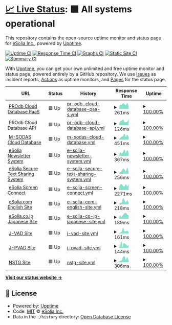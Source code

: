 # [📈 Live Status](https://demo.upptime.js.org): <!--live status--> **🟩 All systems operational**

This repository contains the open-source uptime monitor and status page for [eSolia Inc.](https://esolia.com), powered by [Upptime](https://github.com/upptime/upptime).

[![Uptime CI](https://github.com/eSolia/uptime/workflows/Uptime%20CI/badge.svg)](https://github.com/eSolia/uptime/actions?query=workflow%3A%22Uptime+CI%22)
[![Response Time CI](https://github.com/eSolia/uptime/workflows/Response%20Time%20CI/badge.svg)](https://github.com/eSolia/uptime/actions?query=workflow%3A%22Response+Time+CI%22)
[![Graphs CI](https://github.com/eSolia/uptime/workflows/Graphs%20CI/badge.svg)](https://github.com/eSolia/uptime/actions?query=workflow%3A%22Graphs+CI%22)
[![Static Site CI](https://github.com/eSolia/uptime/workflows/Static%20Site%20CI/badge.svg)](https://github.com/eSolia/uptime/actions?query=workflow%3A%22Static+Site+CI%22)
[![Summary CI](https://github.com/eSolia/uptime/workflows/Summary%20CI/badge.svg)](https://github.com/eSolia/uptime/actions?query=workflow%3A%22Summary+CI%22)

With [Upptime](https://upptime.js.org), you can get your own unlimited and free uptime monitor and status page, powered entirely by a GitHub repository. We use [Issues](https://github.com/eSolia/uptime/issues) as incident reports, [Actions](https://github.com/eSolia/uptime/actions) as uptime monitors, and [Pages](https://demo.upptime.js.org) for the status page.

<!--start: status pages-->
<!-- This summary is generated by Upptime (https://github.com/upptime/upptime) -->
<!-- Do not edit this manually, your changes will be overwritten -->
<!-- prettier-ignore -->
| URL | Status | History | Response Time | Uptime |
| --- | ------ | ------- | ------------- | ------ |
| <img alt="" src="https://assets.esolia.com/eSolia-Chicklet-Color-512px.ico" height="13"> [PROdb Cloud Database PaaS](https://pro.dbflex.net/secure/login.aspx) | 🟩 Up | [pr-odb-cloud-database-paa-s.yml](https://github.com/eSolia/uptime/commits/HEAD/history/pr-odb-cloud-database-paa-s.yml) | <details><summary><img alt="Response time graph" src="./graphs/pr-odb-cloud-database-paa-s/response-time-week.png" height="20"> 261ms</summary><br><a href="https://uptime.esolia.pro/history/pr-odb-cloud-database-paa-s"><img alt="Response time 277" src="https://img.shields.io/endpoint?url=https%3A%2F%2Fraw.githubusercontent.com%2FeSolia%2Fuptime%2FHEAD%2Fapi%2Fpr-odb-cloud-database-paa-s%2Fresponse-time.json"></a><br><a href="https://uptime.esolia.pro/history/pr-odb-cloud-database-paa-s"><img alt="24-hour response time 189" src="https://img.shields.io/endpoint?url=https%3A%2F%2Fraw.githubusercontent.com%2FeSolia%2Fuptime%2FHEAD%2Fapi%2Fpr-odb-cloud-database-paa-s%2Fresponse-time-day.json"></a><br><a href="https://uptime.esolia.pro/history/pr-odb-cloud-database-paa-s"><img alt="7-day response time 261" src="https://img.shields.io/endpoint?url=https%3A%2F%2Fraw.githubusercontent.com%2FeSolia%2Fuptime%2FHEAD%2Fapi%2Fpr-odb-cloud-database-paa-s%2Fresponse-time-week.json"></a><br><a href="https://uptime.esolia.pro/history/pr-odb-cloud-database-paa-s"><img alt="30-day response time 277" src="https://img.shields.io/endpoint?url=https%3A%2F%2Fraw.githubusercontent.com%2FeSolia%2Fuptime%2FHEAD%2Fapi%2Fpr-odb-cloud-database-paa-s%2Fresponse-time-month.json"></a><br><a href="https://uptime.esolia.pro/history/pr-odb-cloud-database-paa-s"><img alt="1-year response time 277" src="https://img.shields.io/endpoint?url=https%3A%2F%2Fraw.githubusercontent.com%2FeSolia%2Fuptime%2FHEAD%2Fapi%2Fpr-odb-cloud-database-paa-s%2Fresponse-time-year.json"></a></details> | <details><summary><a href="https://uptime.esolia.pro/history/pr-odb-cloud-database-paa-s">100.00%</a></summary><a href="https://uptime.esolia.pro/history/pr-odb-cloud-database-paa-s"><img alt="All-time uptime 99.85%" src="https://img.shields.io/endpoint?url=https%3A%2F%2Fraw.githubusercontent.com%2FeSolia%2Fuptime%2FHEAD%2Fapi%2Fpr-odb-cloud-database-paa-s%2Fuptime.json"></a><br><a href="https://uptime.esolia.pro/history/pr-odb-cloud-database-paa-s"><img alt="24-hour uptime 100.00%" src="https://img.shields.io/endpoint?url=https%3A%2F%2Fraw.githubusercontent.com%2FeSolia%2Fuptime%2FHEAD%2Fapi%2Fpr-odb-cloud-database-paa-s%2Fuptime-day.json"></a><br><a href="https://uptime.esolia.pro/history/pr-odb-cloud-database-paa-s"><img alt="7-day uptime 100.00%" src="https://img.shields.io/endpoint?url=https%3A%2F%2Fraw.githubusercontent.com%2FeSolia%2Fuptime%2FHEAD%2Fapi%2Fpr-odb-cloud-database-paa-s%2Fuptime-week.json"></a><br><a href="https://uptime.esolia.pro/history/pr-odb-cloud-database-paa-s"><img alt="30-day uptime 99.85%" src="https://img.shields.io/endpoint?url=https%3A%2F%2Fraw.githubusercontent.com%2FeSolia%2Fuptime%2FHEAD%2Fapi%2Fpr-odb-cloud-database-paa-s%2Fuptime-month.json"></a><br><a href="https://uptime.esolia.pro/history/pr-odb-cloud-database-paa-s"><img alt="1-year uptime 99.85%" src="https://img.shields.io/endpoint?url=https%3A%2F%2Fraw.githubusercontent.com%2FeSolia%2Fuptime%2FHEAD%2Fapi%2Fpr-odb-cloud-database-paa-s%2Fuptime-year.json"></a></details>
| <img alt="" src="https://assets.esolia.com/eSolia-Chicklet-Color-512px.ico" height="13"> PROdb Cloud Database API | 🟩 Up | [pr-odb-cloud-database-api.yml](https://github.com/eSolia/uptime/commits/HEAD/history/pr-odb-cloud-database-api.yml) | <details><summary><img alt="Response time graph" src="./graphs/pr-odb-cloud-database-api/response-time-week.png" height="20"> 126ms</summary><br><a href="https://uptime.esolia.pro/history/pr-odb-cloud-database-api"><img alt="Response time 128" src="https://img.shields.io/endpoint?url=https%3A%2F%2Fraw.githubusercontent.com%2FeSolia%2Fuptime%2FHEAD%2Fapi%2Fpr-odb-cloud-database-api%2Fresponse-time.json"></a><br><a href="https://uptime.esolia.pro/history/pr-odb-cloud-database-api"><img alt="24-hour response time 86" src="https://img.shields.io/endpoint?url=https%3A%2F%2Fraw.githubusercontent.com%2FeSolia%2Fuptime%2FHEAD%2Fapi%2Fpr-odb-cloud-database-api%2Fresponse-time-day.json"></a><br><a href="https://uptime.esolia.pro/history/pr-odb-cloud-database-api"><img alt="7-day response time 126" src="https://img.shields.io/endpoint?url=https%3A%2F%2Fraw.githubusercontent.com%2FeSolia%2Fuptime%2FHEAD%2Fapi%2Fpr-odb-cloud-database-api%2Fresponse-time-week.json"></a><br><a href="https://uptime.esolia.pro/history/pr-odb-cloud-database-api"><img alt="30-day response time 128" src="https://img.shields.io/endpoint?url=https%3A%2F%2Fraw.githubusercontent.com%2FeSolia%2Fuptime%2FHEAD%2Fapi%2Fpr-odb-cloud-database-api%2Fresponse-time-month.json"></a><br><a href="https://uptime.esolia.pro/history/pr-odb-cloud-database-api"><img alt="1-year response time 128" src="https://img.shields.io/endpoint?url=https%3A%2F%2Fraw.githubusercontent.com%2FeSolia%2Fuptime%2FHEAD%2Fapi%2Fpr-odb-cloud-database-api%2Fresponse-time-year.json"></a></details> | <details><summary><a href="https://uptime.esolia.pro/history/pr-odb-cloud-database-api">100.00%</a></summary><a href="https://uptime.esolia.pro/history/pr-odb-cloud-database-api"><img alt="All-time uptime 99.85%" src="https://img.shields.io/endpoint?url=https%3A%2F%2Fraw.githubusercontent.com%2FeSolia%2Fuptime%2FHEAD%2Fapi%2Fpr-odb-cloud-database-api%2Fuptime.json"></a><br><a href="https://uptime.esolia.pro/history/pr-odb-cloud-database-api"><img alt="24-hour uptime 100.00%" src="https://img.shields.io/endpoint?url=https%3A%2F%2Fraw.githubusercontent.com%2FeSolia%2Fuptime%2FHEAD%2Fapi%2Fpr-odb-cloud-database-api%2Fuptime-day.json"></a><br><a href="https://uptime.esolia.pro/history/pr-odb-cloud-database-api"><img alt="7-day uptime 100.00%" src="https://img.shields.io/endpoint?url=https%3A%2F%2Fraw.githubusercontent.com%2FeSolia%2Fuptime%2FHEAD%2Fapi%2Fpr-odb-cloud-database-api%2Fuptime-week.json"></a><br><a href="https://uptime.esolia.pro/history/pr-odb-cloud-database-api"><img alt="30-day uptime 99.85%" src="https://img.shields.io/endpoint?url=https%3A%2F%2Fraw.githubusercontent.com%2FeSolia%2Fuptime%2FHEAD%2Fapi%2Fpr-odb-cloud-database-api%2Fuptime-month.json"></a><br><a href="https://uptime.esolia.pro/history/pr-odb-cloud-database-api"><img alt="1-year uptime 99.85%" src="https://img.shields.io/endpoint?url=https%3A%2F%2Fraw.githubusercontent.com%2FeSolia%2Fuptime%2FHEAD%2Fapi%2Fpr-odb-cloud-database-api%2Fuptime-year.json"></a></details>
| <img alt="" src="https://icons.duckduckgo.com/ip3/db.myriadgenetics-ops.com.ico" height="13"> [M-SODAS Cloud Database](https://db.myriadgenetics-ops.com/secure/login.aspx) | 🟩 Up | [m-sodas-cloud-database.yml](https://github.com/eSolia/uptime/commits/HEAD/history/m-sodas-cloud-database.yml) | <details><summary><img alt="Response time graph" src="./graphs/m-sodas-cloud-database/response-time-week.png" height="20"> 451ms</summary><br><a href="https://uptime.esolia.pro/history/m-sodas-cloud-database"><img alt="Response time 391" src="https://img.shields.io/endpoint?url=https%3A%2F%2Fraw.githubusercontent.com%2FeSolia%2Fuptime%2FHEAD%2Fapi%2Fm-sodas-cloud-database%2Fresponse-time.json"></a><br><a href="https://uptime.esolia.pro/history/m-sodas-cloud-database"><img alt="24-hour response time 437" src="https://img.shields.io/endpoint?url=https%3A%2F%2Fraw.githubusercontent.com%2FeSolia%2Fuptime%2FHEAD%2Fapi%2Fm-sodas-cloud-database%2Fresponse-time-day.json"></a><br><a href="https://uptime.esolia.pro/history/m-sodas-cloud-database"><img alt="7-day response time 451" src="https://img.shields.io/endpoint?url=https%3A%2F%2Fraw.githubusercontent.com%2FeSolia%2Fuptime%2FHEAD%2Fapi%2Fm-sodas-cloud-database%2Fresponse-time-week.json"></a><br><a href="https://uptime.esolia.pro/history/m-sodas-cloud-database"><img alt="30-day response time 391" src="https://img.shields.io/endpoint?url=https%3A%2F%2Fraw.githubusercontent.com%2FeSolia%2Fuptime%2FHEAD%2Fapi%2Fm-sodas-cloud-database%2Fresponse-time-month.json"></a><br><a href="https://uptime.esolia.pro/history/m-sodas-cloud-database"><img alt="1-year response time 391" src="https://img.shields.io/endpoint?url=https%3A%2F%2Fraw.githubusercontent.com%2FeSolia%2Fuptime%2FHEAD%2Fapi%2Fm-sodas-cloud-database%2Fresponse-time-year.json"></a></details> | <details><summary><a href="https://uptime.esolia.pro/history/m-sodas-cloud-database">100.00%</a></summary><a href="https://uptime.esolia.pro/history/m-sodas-cloud-database"><img alt="All-time uptime 99.85%" src="https://img.shields.io/endpoint?url=https%3A%2F%2Fraw.githubusercontent.com%2FeSolia%2Fuptime%2FHEAD%2Fapi%2Fm-sodas-cloud-database%2Fuptime.json"></a><br><a href="https://uptime.esolia.pro/history/m-sodas-cloud-database"><img alt="24-hour uptime 100.00%" src="https://img.shields.io/endpoint?url=https%3A%2F%2Fraw.githubusercontent.com%2FeSolia%2Fuptime%2FHEAD%2Fapi%2Fm-sodas-cloud-database%2Fuptime-day.json"></a><br><a href="https://uptime.esolia.pro/history/m-sodas-cloud-database"><img alt="7-day uptime 100.00%" src="https://img.shields.io/endpoint?url=https%3A%2F%2Fraw.githubusercontent.com%2FeSolia%2Fuptime%2FHEAD%2Fapi%2Fm-sodas-cloud-database%2Fuptime-week.json"></a><br><a href="https://uptime.esolia.pro/history/m-sodas-cloud-database"><img alt="30-day uptime 99.85%" src="https://img.shields.io/endpoint?url=https%3A%2F%2Fraw.githubusercontent.com%2FeSolia%2Fuptime%2FHEAD%2Fapi%2Fm-sodas-cloud-database%2Fuptime-month.json"></a><br><a href="https://uptime.esolia.pro/history/m-sodas-cloud-database"><img alt="1-year uptime 99.85%" src="https://img.shields.io/endpoint?url=https%3A%2F%2Fraw.githubusercontent.com%2FeSolia%2Fuptime%2FHEAD%2Fapi%2Fm-sodas-cloud-database%2Fuptime-year.json"></a></details>
| <img alt="" src="https://assets.esolia.com/eSolia-Chicklet-Color-512px.ico" height="13"> [eSolia Newsletter System](https://send.esolia.pro) | 🟩 Up | [e-solia-newsletter-system.yml](https://github.com/eSolia/uptime/commits/HEAD/history/e-solia-newsletter-system.yml) | <details><summary><img alt="Response time graph" src="./graphs/e-solia-newsletter-system/response-time-week.png" height="20"> 367ms</summary><br><a href="https://uptime.esolia.pro/history/e-solia-newsletter-system"><img alt="Response time 356" src="https://img.shields.io/endpoint?url=https%3A%2F%2Fraw.githubusercontent.com%2FeSolia%2Fuptime%2FHEAD%2Fapi%2Fe-solia-newsletter-system%2Fresponse-time.json"></a><br><a href="https://uptime.esolia.pro/history/e-solia-newsletter-system"><img alt="24-hour response time 344" src="https://img.shields.io/endpoint?url=https%3A%2F%2Fraw.githubusercontent.com%2FeSolia%2Fuptime%2FHEAD%2Fapi%2Fe-solia-newsletter-system%2Fresponse-time-day.json"></a><br><a href="https://uptime.esolia.pro/history/e-solia-newsletter-system"><img alt="7-day response time 367" src="https://img.shields.io/endpoint?url=https%3A%2F%2Fraw.githubusercontent.com%2FeSolia%2Fuptime%2FHEAD%2Fapi%2Fe-solia-newsletter-system%2Fresponse-time-week.json"></a><br><a href="https://uptime.esolia.pro/history/e-solia-newsletter-system"><img alt="30-day response time 356" src="https://img.shields.io/endpoint?url=https%3A%2F%2Fraw.githubusercontent.com%2FeSolia%2Fuptime%2FHEAD%2Fapi%2Fe-solia-newsletter-system%2Fresponse-time-month.json"></a><br><a href="https://uptime.esolia.pro/history/e-solia-newsletter-system"><img alt="1-year response time 356" src="https://img.shields.io/endpoint?url=https%3A%2F%2Fraw.githubusercontent.com%2FeSolia%2Fuptime%2FHEAD%2Fapi%2Fe-solia-newsletter-system%2Fresponse-time-year.json"></a></details> | <details><summary><a href="https://uptime.esolia.pro/history/e-solia-newsletter-system">100.00%</a></summary><a href="https://uptime.esolia.pro/history/e-solia-newsletter-system"><img alt="All-time uptime 100.00%" src="https://img.shields.io/endpoint?url=https%3A%2F%2Fraw.githubusercontent.com%2FeSolia%2Fuptime%2FHEAD%2Fapi%2Fe-solia-newsletter-system%2Fuptime.json"></a><br><a href="https://uptime.esolia.pro/history/e-solia-newsletter-system"><img alt="24-hour uptime 100.00%" src="https://img.shields.io/endpoint?url=https%3A%2F%2Fraw.githubusercontent.com%2FeSolia%2Fuptime%2FHEAD%2Fapi%2Fe-solia-newsletter-system%2Fuptime-day.json"></a><br><a href="https://uptime.esolia.pro/history/e-solia-newsletter-system"><img alt="7-day uptime 100.00%" src="https://img.shields.io/endpoint?url=https%3A%2F%2Fraw.githubusercontent.com%2FeSolia%2Fuptime%2FHEAD%2Fapi%2Fe-solia-newsletter-system%2Fuptime-week.json"></a><br><a href="https://uptime.esolia.pro/history/e-solia-newsletter-system"><img alt="30-day uptime 100.00%" src="https://img.shields.io/endpoint?url=https%3A%2F%2Fraw.githubusercontent.com%2FeSolia%2Fuptime%2FHEAD%2Fapi%2Fe-solia-newsletter-system%2Fuptime-month.json"></a><br><a href="https://uptime.esolia.pro/history/e-solia-newsletter-system"><img alt="1-year uptime 100.00%" src="https://img.shields.io/endpoint?url=https%3A%2F%2Fraw.githubusercontent.com%2FeSolia%2Fuptime%2FHEAD%2Fapi%2Fe-solia-newsletter-system%2Fuptime-year.json"></a></details>
| <img alt="" src="https://assets.esolia.com/eSolia-Chicklet-Color-512px.ico" height="13"> [eSolia Secure Text Sharing System](https://salty.esolia.pro) | 🟩 Up | [e-solia-secure-text-sharing-system.yml](https://github.com/eSolia/uptime/commits/HEAD/history/e-solia-secure-text-sharing-system.yml) | <details><summary><img alt="Response time graph" src="./graphs/e-solia-secure-text-sharing-system/response-time-week.png" height="20"> 256ms</summary><br><a href="https://uptime.esolia.pro/history/e-solia-secure-text-sharing-system"><img alt="Response time 282" src="https://img.shields.io/endpoint?url=https%3A%2F%2Fraw.githubusercontent.com%2FeSolia%2Fuptime%2FHEAD%2Fapi%2Fe-solia-secure-text-sharing-system%2Fresponse-time.json"></a><br><a href="https://uptime.esolia.pro/history/e-solia-secure-text-sharing-system"><img alt="24-hour response time 264" src="https://img.shields.io/endpoint?url=https%3A%2F%2Fraw.githubusercontent.com%2FeSolia%2Fuptime%2FHEAD%2Fapi%2Fe-solia-secure-text-sharing-system%2Fresponse-time-day.json"></a><br><a href="https://uptime.esolia.pro/history/e-solia-secure-text-sharing-system"><img alt="7-day response time 256" src="https://img.shields.io/endpoint?url=https%3A%2F%2Fraw.githubusercontent.com%2FeSolia%2Fuptime%2FHEAD%2Fapi%2Fe-solia-secure-text-sharing-system%2Fresponse-time-week.json"></a><br><a href="https://uptime.esolia.pro/history/e-solia-secure-text-sharing-system"><img alt="30-day response time 282" src="https://img.shields.io/endpoint?url=https%3A%2F%2Fraw.githubusercontent.com%2FeSolia%2Fuptime%2FHEAD%2Fapi%2Fe-solia-secure-text-sharing-system%2Fresponse-time-month.json"></a><br><a href="https://uptime.esolia.pro/history/e-solia-secure-text-sharing-system"><img alt="1-year response time 282" src="https://img.shields.io/endpoint?url=https%3A%2F%2Fraw.githubusercontent.com%2FeSolia%2Fuptime%2FHEAD%2Fapi%2Fe-solia-secure-text-sharing-system%2Fresponse-time-year.json"></a></details> | <details><summary><a href="https://uptime.esolia.pro/history/e-solia-secure-text-sharing-system">100.00%</a></summary><a href="https://uptime.esolia.pro/history/e-solia-secure-text-sharing-system"><img alt="All-time uptime 100.00%" src="https://img.shields.io/endpoint?url=https%3A%2F%2Fraw.githubusercontent.com%2FeSolia%2Fuptime%2FHEAD%2Fapi%2Fe-solia-secure-text-sharing-system%2Fuptime.json"></a><br><a href="https://uptime.esolia.pro/history/e-solia-secure-text-sharing-system"><img alt="24-hour uptime 100.00%" src="https://img.shields.io/endpoint?url=https%3A%2F%2Fraw.githubusercontent.com%2FeSolia%2Fuptime%2FHEAD%2Fapi%2Fe-solia-secure-text-sharing-system%2Fuptime-day.json"></a><br><a href="https://uptime.esolia.pro/history/e-solia-secure-text-sharing-system"><img alt="7-day uptime 100.00%" src="https://img.shields.io/endpoint?url=https%3A%2F%2Fraw.githubusercontent.com%2FeSolia%2Fuptime%2FHEAD%2Fapi%2Fe-solia-secure-text-sharing-system%2Fuptime-week.json"></a><br><a href="https://uptime.esolia.pro/history/e-solia-secure-text-sharing-system"><img alt="30-day uptime 100.00%" src="https://img.shields.io/endpoint?url=https%3A%2F%2Fraw.githubusercontent.com%2FeSolia%2Fuptime%2FHEAD%2Fapi%2Fe-solia-secure-text-sharing-system%2Fuptime-month.json"></a><br><a href="https://uptime.esolia.pro/history/e-solia-secure-text-sharing-system"><img alt="1-year uptime 100.00%" src="https://img.shields.io/endpoint?url=https%3A%2F%2Fraw.githubusercontent.com%2FeSolia%2Fuptime%2FHEAD%2Fapi%2Fe-solia-secure-text-sharing-system%2Fuptime-year.json"></a></details>
| <img alt="" src="https://assets.esolia.com/eSolia-Chicklet-Color-512px.ico" height="13"> [eSolia Screen Connect](https://esolia.screenconnect.com) | 🟩 Up | [e-solia-screen-connect.yml](https://github.com/eSolia/uptime/commits/HEAD/history/e-solia-screen-connect.yml) | <details><summary><img alt="Response time graph" src="./graphs/e-solia-screen-connect/response-time-week.png" height="20"> 2271ms</summary><br><a href="https://uptime.esolia.pro/history/e-solia-screen-connect"><img alt="Response time 2259" src="https://img.shields.io/endpoint?url=https%3A%2F%2Fraw.githubusercontent.com%2FeSolia%2Fuptime%2FHEAD%2Fapi%2Fe-solia-screen-connect%2Fresponse-time.json"></a><br><a href="https://uptime.esolia.pro/history/e-solia-screen-connect"><img alt="24-hour response time 2617" src="https://img.shields.io/endpoint?url=https%3A%2F%2Fraw.githubusercontent.com%2FeSolia%2Fuptime%2FHEAD%2Fapi%2Fe-solia-screen-connect%2Fresponse-time-day.json"></a><br><a href="https://uptime.esolia.pro/history/e-solia-screen-connect"><img alt="7-day response time 2271" src="https://img.shields.io/endpoint?url=https%3A%2F%2Fraw.githubusercontent.com%2FeSolia%2Fuptime%2FHEAD%2Fapi%2Fe-solia-screen-connect%2Fresponse-time-week.json"></a><br><a href="https://uptime.esolia.pro/history/e-solia-screen-connect"><img alt="30-day response time 2259" src="https://img.shields.io/endpoint?url=https%3A%2F%2Fraw.githubusercontent.com%2FeSolia%2Fuptime%2FHEAD%2Fapi%2Fe-solia-screen-connect%2Fresponse-time-month.json"></a><br><a href="https://uptime.esolia.pro/history/e-solia-screen-connect"><img alt="1-year response time 2259" src="https://img.shields.io/endpoint?url=https%3A%2F%2Fraw.githubusercontent.com%2FeSolia%2Fuptime%2FHEAD%2Fapi%2Fe-solia-screen-connect%2Fresponse-time-year.json"></a></details> | <details><summary><a href="https://uptime.esolia.pro/history/e-solia-screen-connect">100.00%</a></summary><a href="https://uptime.esolia.pro/history/e-solia-screen-connect"><img alt="All-time uptime 100.00%" src="https://img.shields.io/endpoint?url=https%3A%2F%2Fraw.githubusercontent.com%2FeSolia%2Fuptime%2FHEAD%2Fapi%2Fe-solia-screen-connect%2Fuptime.json"></a><br><a href="https://uptime.esolia.pro/history/e-solia-screen-connect"><img alt="24-hour uptime 100.00%" src="https://img.shields.io/endpoint?url=https%3A%2F%2Fraw.githubusercontent.com%2FeSolia%2Fuptime%2FHEAD%2Fapi%2Fe-solia-screen-connect%2Fuptime-day.json"></a><br><a href="https://uptime.esolia.pro/history/e-solia-screen-connect"><img alt="7-day uptime 100.00%" src="https://img.shields.io/endpoint?url=https%3A%2F%2Fraw.githubusercontent.com%2FeSolia%2Fuptime%2FHEAD%2Fapi%2Fe-solia-screen-connect%2Fuptime-week.json"></a><br><a href="https://uptime.esolia.pro/history/e-solia-screen-connect"><img alt="30-day uptime 100.00%" src="https://img.shields.io/endpoint?url=https%3A%2F%2Fraw.githubusercontent.com%2FeSolia%2Fuptime%2FHEAD%2Fapi%2Fe-solia-screen-connect%2Fuptime-month.json"></a><br><a href="https://uptime.esolia.pro/history/e-solia-screen-connect"><img alt="1-year uptime 100.00%" src="https://img.shields.io/endpoint?url=https%3A%2F%2Fraw.githubusercontent.com%2FeSolia%2Fuptime%2FHEAD%2Fapi%2Fe-solia-screen-connect%2Fuptime-year.json"></a></details>
| <img alt="" src="https://icons.duckduckgo.com/ip3/esolia.com.ico" height="13"> [eSolia.com English Site](https://esolia.com) | 🟩 Up | [e-solia-com-english-site.yml](https://github.com/eSolia/uptime/commits/HEAD/history/e-solia-com-english-site.yml) | <details><summary><img alt="Response time graph" src="./graphs/e-solia-com-english-site/response-time-week.png" height="20"> 218ms</summary><br><a href="https://uptime.esolia.pro/history/e-solia-com-english-site"><img alt="Response time 225" src="https://img.shields.io/endpoint?url=https%3A%2F%2Fraw.githubusercontent.com%2FeSolia%2Fuptime%2FHEAD%2Fapi%2Fe-solia-com-english-site%2Fresponse-time.json"></a><br><a href="https://uptime.esolia.pro/history/e-solia-com-english-site"><img alt="24-hour response time 133" src="https://img.shields.io/endpoint?url=https%3A%2F%2Fraw.githubusercontent.com%2FeSolia%2Fuptime%2FHEAD%2Fapi%2Fe-solia-com-english-site%2Fresponse-time-day.json"></a><br><a href="https://uptime.esolia.pro/history/e-solia-com-english-site"><img alt="7-day response time 218" src="https://img.shields.io/endpoint?url=https%3A%2F%2Fraw.githubusercontent.com%2FeSolia%2Fuptime%2FHEAD%2Fapi%2Fe-solia-com-english-site%2Fresponse-time-week.json"></a><br><a href="https://uptime.esolia.pro/history/e-solia-com-english-site"><img alt="30-day response time 225" src="https://img.shields.io/endpoint?url=https%3A%2F%2Fraw.githubusercontent.com%2FeSolia%2Fuptime%2FHEAD%2Fapi%2Fe-solia-com-english-site%2Fresponse-time-month.json"></a><br><a href="https://uptime.esolia.pro/history/e-solia-com-english-site"><img alt="1-year response time 225" src="https://img.shields.io/endpoint?url=https%3A%2F%2Fraw.githubusercontent.com%2FeSolia%2Fuptime%2FHEAD%2Fapi%2Fe-solia-com-english-site%2Fresponse-time-year.json"></a></details> | <details><summary><a href="https://uptime.esolia.pro/history/e-solia-com-english-site">100.00%</a></summary><a href="https://uptime.esolia.pro/history/e-solia-com-english-site"><img alt="All-time uptime 100.00%" src="https://img.shields.io/endpoint?url=https%3A%2F%2Fraw.githubusercontent.com%2FeSolia%2Fuptime%2FHEAD%2Fapi%2Fe-solia-com-english-site%2Fuptime.json"></a><br><a href="https://uptime.esolia.pro/history/e-solia-com-english-site"><img alt="24-hour uptime 100.00%" src="https://img.shields.io/endpoint?url=https%3A%2F%2Fraw.githubusercontent.com%2FeSolia%2Fuptime%2FHEAD%2Fapi%2Fe-solia-com-english-site%2Fuptime-day.json"></a><br><a href="https://uptime.esolia.pro/history/e-solia-com-english-site"><img alt="7-day uptime 100.00%" src="https://img.shields.io/endpoint?url=https%3A%2F%2Fraw.githubusercontent.com%2FeSolia%2Fuptime%2FHEAD%2Fapi%2Fe-solia-com-english-site%2Fuptime-week.json"></a><br><a href="https://uptime.esolia.pro/history/e-solia-com-english-site"><img alt="30-day uptime 100.00%" src="https://img.shields.io/endpoint?url=https%3A%2F%2Fraw.githubusercontent.com%2FeSolia%2Fuptime%2FHEAD%2Fapi%2Fe-solia-com-english-site%2Fuptime-month.json"></a><br><a href="https://uptime.esolia.pro/history/e-solia-com-english-site"><img alt="1-year uptime 100.00%" src="https://img.shields.io/endpoint?url=https%3A%2F%2Fraw.githubusercontent.com%2FeSolia%2Fuptime%2FHEAD%2Fapi%2Fe-solia-com-english-site%2Fuptime-year.json"></a></details>
| <img alt="" src="https://icons.duckduckgo.com/ip3/esolia.co.jp.ico" height="13"> [eSolia.co.jp Japanese Site](https://esolia.co.jp) | 🟩 Up | [e-solia-co-jp-japanese-site.yml](https://github.com/eSolia/uptime/commits/HEAD/history/e-solia-co-jp-japanese-site.yml) | <details><summary><img alt="Response time graph" src="./graphs/e-solia-co-jp-japanese-site/response-time-week.png" height="20"> 189ms</summary><br><a href="https://uptime.esolia.pro/history/e-solia-co-jp-japanese-site"><img alt="Response time 276" src="https://img.shields.io/endpoint?url=https%3A%2F%2Fraw.githubusercontent.com%2FeSolia%2Fuptime%2FHEAD%2Fapi%2Fe-solia-co-jp-japanese-site%2Fresponse-time.json"></a><br><a href="https://uptime.esolia.pro/history/e-solia-co-jp-japanese-site"><img alt="24-hour response time 190" src="https://img.shields.io/endpoint?url=https%3A%2F%2Fraw.githubusercontent.com%2FeSolia%2Fuptime%2FHEAD%2Fapi%2Fe-solia-co-jp-japanese-site%2Fresponse-time-day.json"></a><br><a href="https://uptime.esolia.pro/history/e-solia-co-jp-japanese-site"><img alt="7-day response time 189" src="https://img.shields.io/endpoint?url=https%3A%2F%2Fraw.githubusercontent.com%2FeSolia%2Fuptime%2FHEAD%2Fapi%2Fe-solia-co-jp-japanese-site%2Fresponse-time-week.json"></a><br><a href="https://uptime.esolia.pro/history/e-solia-co-jp-japanese-site"><img alt="30-day response time 276" src="https://img.shields.io/endpoint?url=https%3A%2F%2Fraw.githubusercontent.com%2FeSolia%2Fuptime%2FHEAD%2Fapi%2Fe-solia-co-jp-japanese-site%2Fresponse-time-month.json"></a><br><a href="https://uptime.esolia.pro/history/e-solia-co-jp-japanese-site"><img alt="1-year response time 276" src="https://img.shields.io/endpoint?url=https%3A%2F%2Fraw.githubusercontent.com%2FeSolia%2Fuptime%2FHEAD%2Fapi%2Fe-solia-co-jp-japanese-site%2Fresponse-time-year.json"></a></details> | <details><summary><a href="https://uptime.esolia.pro/history/e-solia-co-jp-japanese-site">100.00%</a></summary><a href="https://uptime.esolia.pro/history/e-solia-co-jp-japanese-site"><img alt="All-time uptime 100.00%" src="https://img.shields.io/endpoint?url=https%3A%2F%2Fraw.githubusercontent.com%2FeSolia%2Fuptime%2FHEAD%2Fapi%2Fe-solia-co-jp-japanese-site%2Fuptime.json"></a><br><a href="https://uptime.esolia.pro/history/e-solia-co-jp-japanese-site"><img alt="24-hour uptime 100.00%" src="https://img.shields.io/endpoint?url=https%3A%2F%2Fraw.githubusercontent.com%2FeSolia%2Fuptime%2FHEAD%2Fapi%2Fe-solia-co-jp-japanese-site%2Fuptime-day.json"></a><br><a href="https://uptime.esolia.pro/history/e-solia-co-jp-japanese-site"><img alt="7-day uptime 100.00%" src="https://img.shields.io/endpoint?url=https%3A%2F%2Fraw.githubusercontent.com%2FeSolia%2Fuptime%2FHEAD%2Fapi%2Fe-solia-co-jp-japanese-site%2Fuptime-week.json"></a><br><a href="https://uptime.esolia.pro/history/e-solia-co-jp-japanese-site"><img alt="30-day uptime 100.00%" src="https://img.shields.io/endpoint?url=https%3A%2F%2Fraw.githubusercontent.com%2FeSolia%2Fuptime%2FHEAD%2Fapi%2Fe-solia-co-jp-japanese-site%2Fuptime-month.json"></a><br><a href="https://uptime.esolia.pro/history/e-solia-co-jp-japanese-site"><img alt="1-year uptime 100.00%" src="https://img.shields.io/endpoint?url=https%3A%2F%2Fraw.githubusercontent.com%2FeSolia%2Fuptime%2FHEAD%2Fapi%2Fe-solia-co-jp-japanese-site%2Fuptime-year.json"></a></details>
| <img alt="" src="https://icons.duckduckgo.com/ip3/j-vad.jp.ico" height="13"> [J-VAD Site](https://j-vad.jp) | 🟩 Up | [j-vad-site.yml](https://github.com/eSolia/uptime/commits/HEAD/history/j-vad-site.yml) | <details><summary><img alt="Response time graph" src="./graphs/j-vad-site/response-time-week.png" height="20"> 161ms</summary><br><a href="https://uptime.esolia.pro/history/j-vad-site"><img alt="Response time 213" src="https://img.shields.io/endpoint?url=https%3A%2F%2Fraw.githubusercontent.com%2FeSolia%2Fuptime%2FHEAD%2Fapi%2Fj-vad-site%2Fresponse-time.json"></a><br><a href="https://uptime.esolia.pro/history/j-vad-site"><img alt="24-hour response time 128" src="https://img.shields.io/endpoint?url=https%3A%2F%2Fraw.githubusercontent.com%2FeSolia%2Fuptime%2FHEAD%2Fapi%2Fj-vad-site%2Fresponse-time-day.json"></a><br><a href="https://uptime.esolia.pro/history/j-vad-site"><img alt="7-day response time 161" src="https://img.shields.io/endpoint?url=https%3A%2F%2Fraw.githubusercontent.com%2FeSolia%2Fuptime%2FHEAD%2Fapi%2Fj-vad-site%2Fresponse-time-week.json"></a><br><a href="https://uptime.esolia.pro/history/j-vad-site"><img alt="30-day response time 213" src="https://img.shields.io/endpoint?url=https%3A%2F%2Fraw.githubusercontent.com%2FeSolia%2Fuptime%2FHEAD%2Fapi%2Fj-vad-site%2Fresponse-time-month.json"></a><br><a href="https://uptime.esolia.pro/history/j-vad-site"><img alt="1-year response time 213" src="https://img.shields.io/endpoint?url=https%3A%2F%2Fraw.githubusercontent.com%2FeSolia%2Fuptime%2FHEAD%2Fapi%2Fj-vad-site%2Fresponse-time-year.json"></a></details> | <details><summary><a href="https://uptime.esolia.pro/history/j-vad-site">100.00%</a></summary><a href="https://uptime.esolia.pro/history/j-vad-site"><img alt="All-time uptime 100.00%" src="https://img.shields.io/endpoint?url=https%3A%2F%2Fraw.githubusercontent.com%2FeSolia%2Fuptime%2FHEAD%2Fapi%2Fj-vad-site%2Fuptime.json"></a><br><a href="https://uptime.esolia.pro/history/j-vad-site"><img alt="24-hour uptime 100.00%" src="https://img.shields.io/endpoint?url=https%3A%2F%2Fraw.githubusercontent.com%2FeSolia%2Fuptime%2FHEAD%2Fapi%2Fj-vad-site%2Fuptime-day.json"></a><br><a href="https://uptime.esolia.pro/history/j-vad-site"><img alt="7-day uptime 100.00%" src="https://img.shields.io/endpoint?url=https%3A%2F%2Fraw.githubusercontent.com%2FeSolia%2Fuptime%2FHEAD%2Fapi%2Fj-vad-site%2Fuptime-week.json"></a><br><a href="https://uptime.esolia.pro/history/j-vad-site"><img alt="30-day uptime 100.00%" src="https://img.shields.io/endpoint?url=https%3A%2F%2Fraw.githubusercontent.com%2FeSolia%2Fuptime%2FHEAD%2Fapi%2Fj-vad-site%2Fuptime-month.json"></a><br><a href="https://uptime.esolia.pro/history/j-vad-site"><img alt="1-year uptime 100.00%" src="https://img.shields.io/endpoint?url=https%3A%2F%2Fraw.githubusercontent.com%2FeSolia%2Fuptime%2FHEAD%2Fapi%2Fj-vad-site%2Fuptime-year.json"></a></details>
| <img alt="" src="https://icons.duckduckgo.com/ip3/j-pvad.jp.ico" height="13"> [J-PVAD Site](https://j-pvad.jp) | 🟩 Up | [j-pvad-site.yml](https://github.com/eSolia/uptime/commits/HEAD/history/j-pvad-site.yml) | <details><summary><img alt="Response time graph" src="./graphs/j-pvad-site/response-time-week.png" height="20"> 144ms</summary><br><a href="https://uptime.esolia.pro/history/j-pvad-site"><img alt="Response time 168" src="https://img.shields.io/endpoint?url=https%3A%2F%2Fraw.githubusercontent.com%2FeSolia%2Fuptime%2FHEAD%2Fapi%2Fj-pvad-site%2Fresponse-time.json"></a><br><a href="https://uptime.esolia.pro/history/j-pvad-site"><img alt="24-hour response time 235" src="https://img.shields.io/endpoint?url=https%3A%2F%2Fraw.githubusercontent.com%2FeSolia%2Fuptime%2FHEAD%2Fapi%2Fj-pvad-site%2Fresponse-time-day.json"></a><br><a href="https://uptime.esolia.pro/history/j-pvad-site"><img alt="7-day response time 144" src="https://img.shields.io/endpoint?url=https%3A%2F%2Fraw.githubusercontent.com%2FeSolia%2Fuptime%2FHEAD%2Fapi%2Fj-pvad-site%2Fresponse-time-week.json"></a><br><a href="https://uptime.esolia.pro/history/j-pvad-site"><img alt="30-day response time 168" src="https://img.shields.io/endpoint?url=https%3A%2F%2Fraw.githubusercontent.com%2FeSolia%2Fuptime%2FHEAD%2Fapi%2Fj-pvad-site%2Fresponse-time-month.json"></a><br><a href="https://uptime.esolia.pro/history/j-pvad-site"><img alt="1-year response time 168" src="https://img.shields.io/endpoint?url=https%3A%2F%2Fraw.githubusercontent.com%2FeSolia%2Fuptime%2FHEAD%2Fapi%2Fj-pvad-site%2Fresponse-time-year.json"></a></details> | <details><summary><a href="https://uptime.esolia.pro/history/j-pvad-site">100.00%</a></summary><a href="https://uptime.esolia.pro/history/j-pvad-site"><img alt="All-time uptime 100.00%" src="https://img.shields.io/endpoint?url=https%3A%2F%2Fraw.githubusercontent.com%2FeSolia%2Fuptime%2FHEAD%2Fapi%2Fj-pvad-site%2Fuptime.json"></a><br><a href="https://uptime.esolia.pro/history/j-pvad-site"><img alt="24-hour uptime 100.00%" src="https://img.shields.io/endpoint?url=https%3A%2F%2Fraw.githubusercontent.com%2FeSolia%2Fuptime%2FHEAD%2Fapi%2Fj-pvad-site%2Fuptime-day.json"></a><br><a href="https://uptime.esolia.pro/history/j-pvad-site"><img alt="7-day uptime 100.00%" src="https://img.shields.io/endpoint?url=https%3A%2F%2Fraw.githubusercontent.com%2FeSolia%2Fuptime%2FHEAD%2Fapi%2Fj-pvad-site%2Fuptime-week.json"></a><br><a href="https://uptime.esolia.pro/history/j-pvad-site"><img alt="30-day uptime 100.00%" src="https://img.shields.io/endpoint?url=https%3A%2F%2Fraw.githubusercontent.com%2FeSolia%2Fuptime%2FHEAD%2Fapi%2Fj-pvad-site%2Fuptime-month.json"></a><br><a href="https://uptime.esolia.pro/history/j-pvad-site"><img alt="1-year uptime 100.00%" src="https://img.shields.io/endpoint?url=https%3A%2F%2Fraw.githubusercontent.com%2FeSolia%2Fuptime%2FHEAD%2Fapi%2Fj-pvad-site%2Fuptime-year.json"></a></details>
| <img alt="" src="https://icons.duckduckgo.com/ip3/jp.nanostring.com.ico" height="13"> [NSTG Site](https://jp.nanostring.com) | 🟩 Up | [nstg-site.yml](https://github.com/eSolia/uptime/commits/HEAD/history/nstg-site.yml) | <details><summary><img alt="Response time graph" src="./graphs/nstg-site/response-time-week.png" height="20"> 306ms</summary><br><a href="https://uptime.esolia.pro/history/nstg-site"><img alt="Response time 308" src="https://img.shields.io/endpoint?url=https%3A%2F%2Fraw.githubusercontent.com%2FeSolia%2Fuptime%2FHEAD%2Fapi%2Fnstg-site%2Fresponse-time.json"></a><br><a href="https://uptime.esolia.pro/history/nstg-site"><img alt="24-hour response time 101" src="https://img.shields.io/endpoint?url=https%3A%2F%2Fraw.githubusercontent.com%2FeSolia%2Fuptime%2FHEAD%2Fapi%2Fnstg-site%2Fresponse-time-day.json"></a><br><a href="https://uptime.esolia.pro/history/nstg-site"><img alt="7-day response time 306" src="https://img.shields.io/endpoint?url=https%3A%2F%2Fraw.githubusercontent.com%2FeSolia%2Fuptime%2FHEAD%2Fapi%2Fnstg-site%2Fresponse-time-week.json"></a><br><a href="https://uptime.esolia.pro/history/nstg-site"><img alt="30-day response time 308" src="https://img.shields.io/endpoint?url=https%3A%2F%2Fraw.githubusercontent.com%2FeSolia%2Fuptime%2FHEAD%2Fapi%2Fnstg-site%2Fresponse-time-month.json"></a><br><a href="https://uptime.esolia.pro/history/nstg-site"><img alt="1-year response time 308" src="https://img.shields.io/endpoint?url=https%3A%2F%2Fraw.githubusercontent.com%2FeSolia%2Fuptime%2FHEAD%2Fapi%2Fnstg-site%2Fresponse-time-year.json"></a></details> | <details><summary><a href="https://uptime.esolia.pro/history/nstg-site">100.00%</a></summary><a href="https://uptime.esolia.pro/history/nstg-site"><img alt="All-time uptime 100.00%" src="https://img.shields.io/endpoint?url=https%3A%2F%2Fraw.githubusercontent.com%2FeSolia%2Fuptime%2FHEAD%2Fapi%2Fnstg-site%2Fuptime.json"></a><br><a href="https://uptime.esolia.pro/history/nstg-site"><img alt="24-hour uptime 100.00%" src="https://img.shields.io/endpoint?url=https%3A%2F%2Fraw.githubusercontent.com%2FeSolia%2Fuptime%2FHEAD%2Fapi%2Fnstg-site%2Fuptime-day.json"></a><br><a href="https://uptime.esolia.pro/history/nstg-site"><img alt="7-day uptime 100.00%" src="https://img.shields.io/endpoint?url=https%3A%2F%2Fraw.githubusercontent.com%2FeSolia%2Fuptime%2FHEAD%2Fapi%2Fnstg-site%2Fuptime-week.json"></a><br><a href="https://uptime.esolia.pro/history/nstg-site"><img alt="30-day uptime 100.00%" src="https://img.shields.io/endpoint?url=https%3A%2F%2Fraw.githubusercontent.com%2FeSolia%2Fuptime%2FHEAD%2Fapi%2Fnstg-site%2Fuptime-month.json"></a><br><a href="https://uptime.esolia.pro/history/nstg-site"><img alt="1-year uptime 100.00%" src="https://img.shields.io/endpoint?url=https%3A%2F%2Fraw.githubusercontent.com%2FeSolia%2Fuptime%2FHEAD%2Fapi%2Fnstg-site%2Fuptime-year.json"></a></details>

<!--end: status pages-->

[**Visit our status website →**](https://demo.upptime.js.org)

## 📄 License

- Powered by: [Upptime](https://github.com/upptime/upptime)
- Code: [MIT](./LICENSE) © [eSolia Inc.](https://esolia.com)
- Data in the `./history` directory: [Open Database License](https://opendatacommons.org/licenses/odbl/1-0/)
